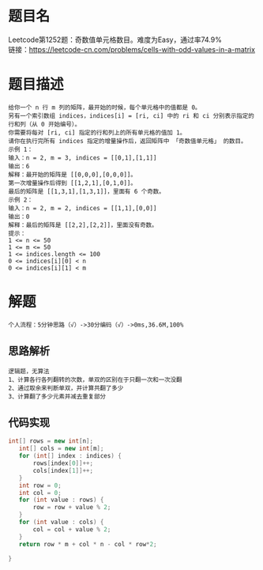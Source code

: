 # 题目名
Leetcode第1252题：奇数值单元格数目。难度为Easy，通过率74.9%  
链接：https://leetcode-cn.com/problems/cells-with-odd-values-in-a-matrix
# 题目描述
    给你一个 n 行 m 列的矩阵，最开始的时候，每个单元格中的值都是 0。
    另有一个索引数组 indices，indices[i] = [ri, ci] 中的 ri 和 ci 分别表示指定的行和列（从 0 开始编号）。
    你需要将每对 [ri, ci] 指定的行和列上的所有单元格的值加 1。
    请你在执行完所有 indices 指定的增量操作后，返回矩阵中 「奇数值单元格」 的数目。
    示例 1：
    输入：n = 2, m = 3, indices = [[0,1],[1,1]]
    输出：6
    解释：最开始的矩阵是 [[0,0,0],[0,0,0]]。
    第一次增量操作后得到 [[1,2,1],[0,1,0]]。
    最后的矩阵是 [[1,3,1],[1,3,1]]，里面有 6 个奇数。
    示例 2：
    输入：n = 2, m = 2, indices = [[1,1],[0,0]]
    输出：0
    解释：最后的矩阵是 [[2,2],[2,2]]，里面没有奇数。
    提示：
    1 <= n <= 50
    1 <= m <= 50
    1 <= indices.length <= 100
    0 <= indices[i][0] < n
    0 <= indices[i][1] < m
# 解题
    个人流程：5分钟思路（√）->30分编码（√）->0ms,36.6M,100%
## 思路解析
    逻辑题，无算法
    1、计算各行各列翻转的次数，单双的区别在于只翻一次和一次没翻
    2、通过取余来判断单双，并计算共翻了多少
    3、计算翻了多少元素并减去重复部分
## 代码实现
```java
int[] rows = new int[n];
   int[] cols = new int[m];
   for (int[] index : indices) {
       rows[index[0]]++;
       cols[index[1]]++;
   }
   int row = 0;
   int col = 0;
   for (int value : rows) {
       row = row + value % 2;
   }
   for (int value : cols) {
       col = col + value % 2;
   }
   return row * m + col * n - col * row*2;

}
```
